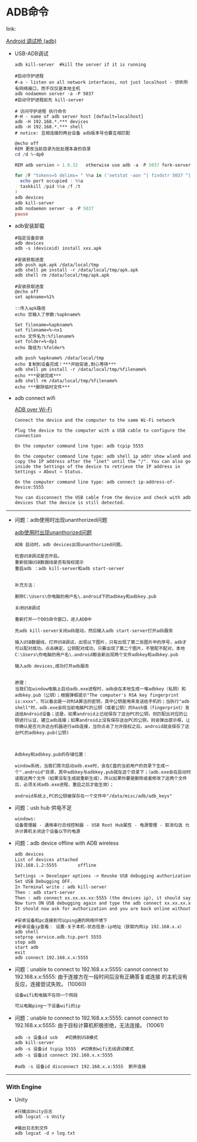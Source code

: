 # ADB命令

link:

[Android 调试桥 (adb)](https://developer.android.com/studio/command-line/adb#howadbworks)



* USB-ADB调试

  ``` shell
  adb kill-server  #kill the server if it is running
  
  #启动守护进程
  #-a - listen on all network interfaces, not just localhost - 侦听所有网络接口，而不仅仅是本地主机
  adb nodaemon server -a -P 5037 
  #启动守护进程前先 kill-server
  
  # 访问守护进程 执行命令
  #-H - name of adb server host [default=localhost]
  adb -H 192.168.*.*** devices
  adb -H 192.168.*.*** shell
  # notice: 互相连接的两台设备 adb版本号也要互相匹配
  ```
  
  ``` powershell
  @echo off
  REM 更改当前目录为批处理本身的目录
  cd /d %~dp0
  
  REM adb version > 1.0.32   otherwise use adb -a -P 5037 fork-server server
  
  for /F "tokens=5 delims= " %%a in ('netstat -aon ^| findstr 5037 ^| findstr LISTENING') do ( 
  	echo port occupied : %%a
  	taskkill /pid %%a /f /t
  )
  adb devices
  adb kill-server
  adb nodaemon server -a -P 5037
  pause
  ```
  
  



* adb安装卸载

    ``` shell
    #指定设备安装
    adb devices
    adb -s (deviceid) install xxx.apk
    
    #安装获取进度
    adb push apk.apk /data/local/tmp
    adb shell pm install -r /data/local/tmp/apk.apk
    adb shell rm /data/local/tmp/apk.apk
    ```

  ``` shell
  #安装获取进度
  @echo off
  set apkname=%1%
   
  ::传入apk路径
  echo 您输入了参数:%apkname% 
   
  Set filename=%apkname%
  set filename=%~nx1
  echo 文件名为:%filename%
  set folder=%~dp1
  echo 路径为:%folder%
  
  adb push %apkname% /data/local/tmp
  echo 复制到设备完成！***开始安装,耐心等待***
  adb shell pm install -r /data/local/tmp/%filename%
  echo ***安装完成***
  adb shell rm /data/local/tmp/%filename%
  echo ***删除临时文件***
  ```

  

* adb connect wifi

  [ADB over Wi-Fi](https://help.famoco.com/developers/dev-env/adb-over-wifi/)
  
  ``` text
  Connect the device and the computer to the same Wi-Fi network
  
  Plug the device to the computer with a USB cable to configure the connection
  
  On the computer command line type: adb tcpip 5555
  
  On the computer command line type: adb shell ip addr show wlan0 and copy the IP address after the "inet" until the "/". You can also go inside the Settings of the device to retrieve the IP address in Settings → About → Status.
  
  On the computer command line type: adb connect ip-address-of-device:5555
  
  You can disconnect the USB cable from the device and check with adb devices that the device is still detected.
  ```
  
  



---



* 问题：adb使用时出现unanthorized问题

  [adb使用时出现unanthorized问题](https://www.cnblogs.com/yejintianming00/p/9339020.html)

  ``` text
  ADB 启动时，adb devices出现unanthorized问题。
  
  检查USB调试是否开启。
  重新拔插USB数据线是否有授权提示
  重启adb ：adb kill-server和adb start-server
  
  
  补充方法：
  
  删除C:\Users\你电脑的用户名\.android下的adbkey和adbkey.pub
  
  关闭USB调试
  
  重新打开一个DOS命令窗口，进入ADB中
  
  先adb kill-server关闭adb驱动，然后输入adb start-server打开adb服务
  
  插入USB数据线，打开USB调试，出现以下图片，只有出现了第二张图片中的序号，adb才可以配对成功。点击确定，公钥配对成功，只要出现了第二个图片，不管配不配对，本地C:\Users\你电脑的用户名\.android都会新出现两个文件adbkey和adbkey.pub
  
  输入adb devices,成功打开adb服务
  
  
  原理：
  当我们在window电脑上启动adb.exe进程时，adb会在本地生成一堆adbkey（私钥）和adbkey.pub（公钥）；根据弹框提示"The computer's RSA key fingerprint is:xxxx"，可以看出是一对RSA算法的密钥，其中公钥是用来发送给手机的；当执行"adb shell"时，adb.exe会将当前电脑PC的公钥（或者公钥）的hash值（fingerprint）发送给Android设备；这是，如果android上已经保存了这台PC的公钥，则匹配出对应的公钥进行认证，建立adb连接；如果android上没有保存这台PC的公钥，则会弹出提示框，让你确认是否允许这台机器进行adb连接，当你点击了允许授权之后，android就会保存了这台PC的adbkey.pub(公钥)
  
  
  
  Adbkey和adbkey.pub的存储位置：
  
  window系统，当我们首次启动adb.exe时，会在C盘的当前用户的目录下生成一个".android"目录，其中adbkey与adbkey.pub就在这个目录下；（adb.exe会在启动时读取这两个文件（如果没有生成就重新生成），所以如果你要是删除或者修改了这两个文件后，必须关闭adb.exe进程，重启之后才能生效）；
  
  android系统上,PC的公钥被保存在一个文件中"/data/misc/adb/adb_keys"
  ```



* 问题：usb hub 供电不足

  ``` text
  windows:
  设备管理器 - 通用串行总线控制器 - USB Root Hub属性 - 电源管理 - 取消勾选 允许计算机关闭这个设备以节约电源
  ```



* 问题：adb device offline with ADB wireless

  ``` tex
  adb devices
  List of devices attached
  192.168.1.2:5555        offline
  ```

  ``` tex
  Settings -> Developer options -> Revoke USB debugging authorizations (clear the list of authorized PCs).
  Set USB Debugging OFF.
  In Terminal write : adb kill-server
  Then : adb start-server
  Then : adb connect xx.xx.xx.xx:5555 (the devices ip), it should say unable to connect.
  Now turn ON USB debugging again and type the adb connect xx.xx.xx.xx:5555 again.
  It should now ask for authorization and you are back online without needing to connect cable to USB, only wifi used.
  ```
  
  ``` shell
  #安卓设备和pc连接到可以ping通的网络环境下
  #安卓设备ip查看： 设置-关于本机-状态信息-ip地址（获取内网ip 192.168.x.x）
  adb shell
  setprop service.adb.tcp.port 5555
  stop adb
  start adb
  exit
  adb connect 192.168.x.x:5555
  ```
  
  

* 问题：unable to connect to 192.168.x.x:5555: cannot connect to 192.168.x.x:5555: 由于连接方在一段时间后没有正确答复或连接 的主机没有反应，连接尝试失败。 (10060)

  ``` tex
  设备wifi和电脑不在同一个网段
  
  可以电脑ping一下设备wifi的ip
  ```

  

* 问题：unable to connect to 192.168.x.x:5555: cannot connect to 192.168.x.x:5555: 由于目标计算机积极拒绝，无法连接。 (10061)

  ``` shell
  adb -s 设备id usb   #切换到USB模式
  adb kill-server
  adb -s 设备id tcpip 5555  #切换到wifi无线调试模式
  adb -s 设备id connect 192.168.x.x:5555
  
  #adb -s 设备id disconnect 192.168.x.x:5555  断开连接
  ```




---



### With Engine

* Unity

  ``` shell
  #只输出Unity日志
  adb logcat -s Unity 
  
  #输出日志到文件
  adb logcat -d > log.txt
  ```

  

